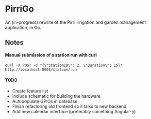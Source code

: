 # PirriGo
An (in-progress) rewrite of the Pirri irrigation and garden management application, in Go.

## Notes

#### Manual submission of a station run with curl
```
curl -X POST -d "{\"StationID\": 2, \"Duration\": 15}" http://localhost:8001/station/run
```
#### TODO
- Create feature list
- Include schematic for building the hardware
- Autopopulate GPIOs in database
- Finish refactoring old frontend so it talks to new backend.
- Add new calendar interface (preferably something Angular-y)




